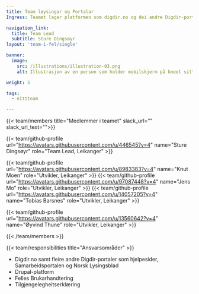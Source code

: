 ```yaml
---
title: Team løysingar og Portalar
Ingress: Teamet lagar platformen som digdir.no og dei andre Digdir-portalane køyrer på.

navigation_link:
  title: Team Lead
  subtitle: Sture Dingsøyr
layout: 'team-i-fel/single'

banner:
  image:
    src: /illustrations/illustration-03.png
    alt: Illustrasjon av en person som holder mobilskjerm på kneet sitt

weight: 5

tags:
  - eittteam

---
```


{{< team/members title="Medlemmer i teamet" slack_url="" slack_url_text="">}}

{{< team/github-profile url="https://avatars.githubusercontent.com/u/446545?v=4" name="Sture Dingsøyr" role="Team Lead, Leikanger" >}}

{{< team/github-profile url="https://avatars.githubusercontent.com/u/8983383?v=4" name="Knut Moen" role="Utvikler, Leikanger" >}}
{{< team/github-profile url="https://avatars.githubusercontent.com/u/97087448?v=4" name="Jens Mo" role="Utvikler, Leikanger" >}}
{{< team/github-profile url="https://avatars.githubusercontent.com/u/14057205?v=4" name="Tobias Barsnes" role="Utvikler, Leikanger" >}}

{{< team/github-profile url="https://avatars.githubusercontent.com/u/13560642?v=4" name="Øyvind Thune" role="Utvikler, Leikanger" >}}

{{< /team/members >}}

{{< team/responsibilities title="Ansvarsområder" >}}

- Digdir.no samt fleire andre Digdir-portaler som hjelpesider, Samarbeidsportalen og Norsk Lysingsblad
- Drupal-platform
- Felles Brukarhandtering
- Tilgjengelegheitserklæring
